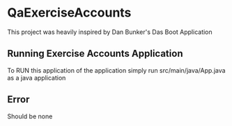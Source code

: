 # QaExerciseAccounts

This project was heavily inspired by Dan Bunker's Das Boot Application 

## Running Exercise Accounts Application

To RUN this application of the application simply run src/main/java/App.java as a java application

## Error

Should be none
